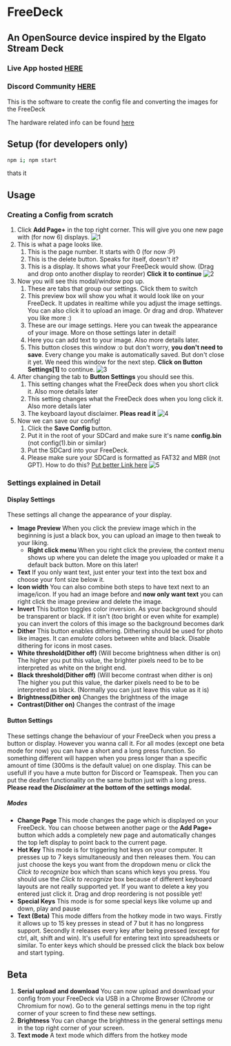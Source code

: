 # FreeDeck

## An OpenSource device inspired by the Elgato Stream Deck

### Live App hosted [HERE](http://freedeck.gosewis.ch/)

### Discord Community [HERE](https://discord.gg/sEt2Rrd)

This is the software to create the config file and converting the images for the FreeDeck

The hardware related info can be found [here](https://github.com/koriwi/freedeck-hardware)

## Setup (for developers only)

```bash
npm i; npm start
```

thats it

## Usage

### Creating a Config from scratch

1. Click **Add Page+** in the top right corner. This will give you one new page with (for now 6) displays.
   ![1](https://i.imgur.com/eDk0tL1.jpg)
2. This is what a page looks like.
   1. This is the page number. It starts with 0 (for now :P)
   2. This is the delete button. Speaks for itself, doesn't it?
   3. This is a display. It shows what your FreeDeck would show. (Drag and drop onto another display to reorder) **Click it to continue**
      ![2](https://i.imgur.com/Q9JMcSc.jpg)
3. Now you will see this modal/window pop up.
   1. These are tabs that group our settings. Click them to switch
   2. This preview box will show you what it would look like on your FreeDeck. It updates in realtime while you adjust the image settings. You can also click it to upload an image. Or drag and drop. Whatever you like more :)
   3. These are our image settings. Here you can tweak the appearance of your image. More on those settings later in detail!
   4. Here you can add text to your image. Also more details later.
   5. This button closes this window :o but don't worry, **you don't need to save**. Every change you make is automatically saved. But don't close it yet. We need this window for the next step. **Click on Button Settings[1]** to continue.
      ![3](https://i.imgur.com/7uYtHsX.jpg)
4. After changing the tab to **Button Settings** you should see this.
   1. This setting changes what the FreeDeck does when you short click it. Also more details later
   2. This setting changes what the FreeDeck does when you long click it. Also more details later
   3. The keyboard layout disclaimer. **Pleas read it**
      ![4](https://i.imgur.com/BVnFyte.jpg)
5. Now we can save our config!
   1. Click the **Save Config** button.
   2. Put it in the root of your SDCard and make sure it's name **config.bin** (not config(1).bin or similar)
   3. Put the SDCard into your FreeDeck.
   4. Please make sure your SDCard is formatted as FAT32 and MBR (not GPT). How to do this? [Put better Link here](https://www.reddit.com/r/3dshacks/comments/4ugheu/psa_sd_cards_with_a_gpt_partition_table_instead/)
      ![5](https://i.imgur.com/QdkE8h6.jpg)

### Settings explained in Detail

#### Display Settings

These settings all change the appearance of your display.

- **Image Preview** When you click the preview image which in the beginning is just a black box, you can upload an image to then tweak to your liking.
  - **Right click menu** When you right click the preview, the context menu shows up where you can delete the image you uploaded or make it a default back button. More on this later!
- **Text** If you only want text, just enter your text into the text box and choose your font size below it.
- **Icon width** You can also combine both steps to have text next to an image/icon. If you had an image before and **now only want text** you can right click the image preview and delete the image.
- **Invert** This button toggles color inversion. As your background should be transparent or black. If it isn't (too bright or even white for example) you can invert the colors of this image so the background becomes dark
- **Dither** This button enables dithering. Dithering should be used for photo like images. It can _emulate_ colors between white and black. Disable dithering for icons in most cases.
- **White threshold(Dither off)** (Will become brightness when dither is on) The higher you put this value, the brighter pixels need to be to be interpreted as white on the bright end.
- **Black threshold(Dither off)** (Will become contrast when dither is on) The higher you put this value, the darker pixels need to be to be interpreted as black. (Normally you can just leave this value as it is)
- **Brightness(Dither on)** Changes the brightness of the image
- **Contrast(Dither on)** Changes the contrast of the image

#### Button Settings

These settings change the behaviour of your FreeDeck when you press a button or display. However you wanna call it. For all modes (except one beta mode for now) you can have a short and a long press function. So something different will happen when you press longer than a specific amount of time (300ms is the default value) on one display.
This can be usefull if you have a mute button for Discord or Teamspeak. Then you can put the deafen functionality on the same button just with a long press. **Please read the _Disclaimer_ at the bottom of the settings modal.**

##### Modes

- **Change Page** This mode changes the page which is displayed on your FreeDeck. You can choose between another page or the **Add Page+** button which adds a completely new page and automatically changes the top left display to point back to the current page.
- **Hot Key** This mode is for triggering hot keys on your computer. It presses up to 7 keys simultaneously and then releases them. You can just choose the keys you want from the dropdown menu or click the _Click to recognize_ box which than scans which keys you press. You should use the _Click to recognize_ box because of different keyboard layouts are not really supported yet. If you want to delete a key you entered just click it. Drag and drop reordering is not possible yet!
- **Special Keys** This mode is for some special keys like volume up and down, play and pause
- **Text (Beta)** This mode differs from the hotkey mode in two ways. Firstly it allows up to 15 key presses in stead of 7 but it has no longpress support. Secondly it releases every key after being pressed (except for ctrl, alt, shift and win). It's usefull for entering text into spreadsheets or similar. To enter keys which should be pressed click the black box below and start typing.

## Beta

1. **Serial upload and download** You can now upload and download your config from your FreeDeck via USB in a Chrome Browser (Chrome or Chromium for now).
   Go to the general settings menu in the top right corner of your screen to find these new settings.
2. **Brightness** You can change the brightness in the general settings menu in the top right corner of your screen.
3. **Text mode** A text mode which differs from the hotkey mode
